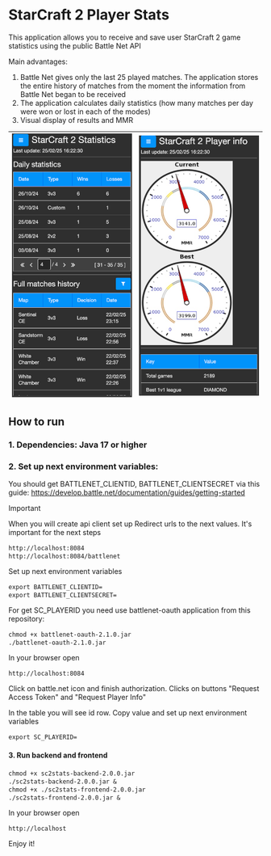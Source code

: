 # StarCraft 2 Player Stats

This application allows you to receive and save user StarCraft 2 game statistics using the public Battle Net API

Main advantages:
1. Battle Net gives only the last 25 played matches. The application stores the entire history of matches from the moment the information from Battle Net began to be received
2. The application calculates daily statistics (how many matches per day were won or lost in each of the modes)
3. Visual display of results and MMR

| ![Screenshot](misc/screen3.png) | ![Screenshot](misc/screen4.png) |
|---------------------------------|---------------------------------|

## How to run

### 1. Dependencies: Java 17 or higher

### 2. Set up next environment variables:

You should get BATTLENET_CLIENTID, BATTLENET_CLIENTSECRET via this guide: https://develop.battle.net/documentation/guides/getting-started

> [!IMPORTANT]
> When you will create api client set up Redirect urls to the next values. It's important for the next steps
> ```
> http://localhost:8084
> http://localhost:8084/battlenet
> ```

Set up next environment variables
```
export BATTLENET_CLIENTID=
export BATTLENET_CLIENTSECRET=
```

For get SC_PLAYERID you need use battlenet-oauth application from this repository:
```
chmod +x battlenet-oauth-2.1.0.jar
./battlenet-oauth-2.1.0.jar
```

In your browser open
```
http://localhost:8084
```

Click on battle.net icon and finish authorization. Clicks on buttons "Request Access Token" and "Request Player Info"

In the table you will see id row. Copy value and set up next environment variables
```
export SC_PLAYERID=
```

#### 3. Run backend and frontend

```
chmod +x sc2stats-backend-2.0.0.jar
./sc2stats-backend-2.0.0.jar &
chmod +x ./sc2stats-frontend-2.0.0.jar 
./sc2stats-frontend-2.0.0.jar &
```

In your browser open 

```
http://localhost
```

Enjoy it!
